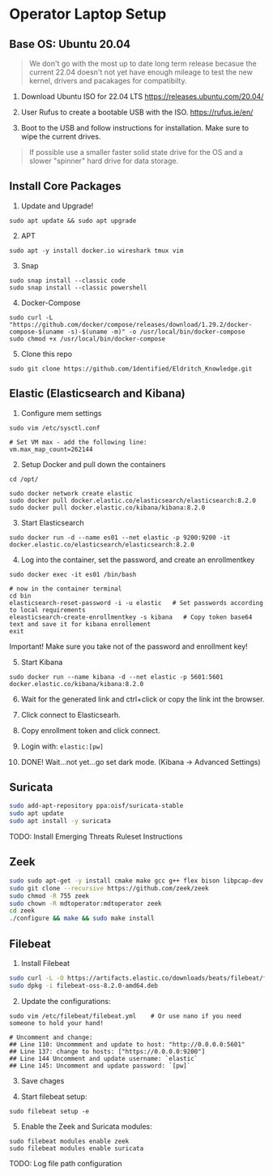 # Operator Laptop Setup

## Base OS: Ubuntu 20.04

> We don't go with the most up to date long term release becasue the current 22.04 doesn't not yet have enough mileage to test the new kernel, drivers and pacakages for compatibilty.

1. Download Ubuntu ISO for 22.04 LTS
https://releases.ubuntu.com/20.04/

2. User Rufus to create a bootable USB with the ISO.
https://rufus.ie/en/

3. Boot to the USB and follow instructions for installation. Make sure to wipe the current drives.
> If possible use a smaller faster solid state drive for the OS and a slower "spinner" hard drive for data storage.

## Install Core Packages

1. Update and Upgrade!
```
sudo apt update && sudo apt upgrade
```

2. APT
```
sudo apt -y install docker.io wireshark tmux vim
```

3. Snap
```
sudo snap install --classic code
sudo snap install --classic powershell
```

4. Docker-Compose
```
sudo curl -L "https://github.com/docker/compose/releases/download/1.29.2/docker-compose-$(uname -s)-$(uname -m)" -o /usr/local/bin/docker-compose
sudo chmod +x /usr/local/bin/docker-compose
```

5. Clone this repo
```
sudo git clone https://github.com/1dentified/Eldritch_Knowledge.git
```

## Elastic (Elasticsearch and Kibana)

1. Configure mem settings
```
sudo vim /etc/sysctl.conf

# Set VM max - add the following line:
vm.max_map_count=262144
```

2. Setup Docker and pull down the containers
```
cd /opt/

sudo docker network create elastic
sudo docker pull docker.elastic.co/elasticsearch/elasticsearch:8.2.0
sudo docker pull docker.elastic.co/kibana/kibana:8.2.0
```

3. Start Elasticsearch
```
sudo docker run -d --name es01 --net elastic -p 9200:9200 -it docker.elastic.co/elasticsearch/elasticsearch:8.2.0
```

4. Log into the container, set the password, and create an enrollmentkey
```
sudo docker exec -it es01 /bin/bash

# now in the container terminal
cd bin
elasticsearch-reset-password -i -u elastic   # Set passwords according to local requirements
eleasticsearch-create-enrollmentkey -s kibana   # Copy token base64 text and save it for kibana enrollement
exit
```

Important! Make sure you take not of the password and enrollment key!

5. Start Kibana
```
sudo docker run --name kibana -d --net elastic -p 5601:5601 docker.elastic.co/kibana/kibana:8.2.0
```

6. Wait for the generated link and ctrl+click or copy the link int the browser.

7. Click connect to Elasticsearh.

8. Copy enrollment token and click connect.

9. Login with: `elastic:[pw]`

10. DONE! Wait...not yet...go set dark mode. (Kibana -> Advanced Settings)


## Suricata
```bash
sudo add-apt-repository ppa:oisf/suricata-stable
sudo apt update
sudo apt install -y suricata
```

TODO: Install Emerging Threats Ruleset Instructions

## Zeek
```bash
sudo sudo apt-get -y install cmake make gcc g++ flex bison libpcap-dev libssl-dev python3 python3-dev swig zlib1g-dev
sudo git clone --recursive https://github.com/zeek/zeek
sudo chmod -R 755 zeek
sudo chown -R mdtoperator:mdtoperator zeek
cd zeek
./configure && make && sudo make install
```

## Filebeat
1. Install Filebeat
```bash
sudo curl -L -O https://artifacts.elastic.co/downloads/beats/filebeat/filebeat-8.2.0-amd64.deb
sudo dpkg -i filebeat-oss-8.2.0-amd64.deb
```

2. Update the configurations:
```
sudo vim /etc/filebeat/filebeat.yml    # Or use nano if you need someone to hold your hand!

# Uncomment and change:
## Line 110: Uncommment and update to host: "http://0.0.0.0:5601"
## Line 137: change to hosts: ["https://0.0.0.0:9200"]
## Line 144 Uncomment and update username: `elastic`
## Line 145: Uncomment and update password: `[pw]`
```

3. Save chages
  
4. Start filebeat setup:
```
sudo filebeat setup -e
```

5. Enable the Zeek and Suricata modules:
```
sudo filebeat modules enable zeek 
sudo filebeat modules enable suricata
```

TODO: Log file path configuration

